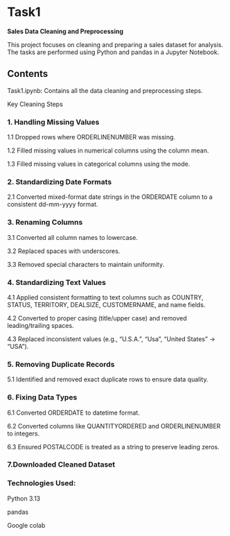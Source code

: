 # Task1
**Sales Data Cleaning and Preprocessing**

This project focuses on cleaning and preparing a sales dataset for analysis. The tasks are performed using Python and pandas in a Jupyter Notebook.

## Contents
Task1.ipynb: Contains all the data cleaning and preprocessing steps.

Key Cleaning Steps
### 1. Handling Missing Values

1.1 Dropped rows where ORDERLINENUMBER was missing.

1.2 Filled missing values in numerical columns using the column mean.

1.3 Filled missing values in categorical columns using the mode.

### 2. Standardizing Date Formats

2.1 Converted mixed-format date strings in the ORDERDATE column to a consistent dd-mm-yyyy format.

### 3. Renaming Columns

3.1 Converted all column names to lowercase.

3.2 Replaced spaces with underscores.

3.3 Removed special characters to maintain uniformity.

### 4. Standardizing Text Values

4.1 Applied consistent formatting to text columns such as COUNTRY, STATUS, TERRITORY, DEALSIZE, CUSTOMERNAME, and name fields.

4.2 Converted to proper casing (title/upper case) and removed leading/trailing spaces.

4.3 Replaced inconsistent values (e.g., “U.S.A.”, “Usa”, “United States” → “USA”).

### 5. Removing Duplicate Records

5.1 Identified and removed exact duplicate rows to ensure data quality.

### 6. Fixing Data Types

6.1 Converted ORDERDATE to datetime format.

6.2 Converted columns like QUANTITYORDERED and ORDERLINENUMBER to integers.

6.3 Ensured POSTALCODE is treated as a string to preserve leading zeros.

### 7.Downloaded Cleaned Dataset

### Technologies Used:
Python 3.13

pandas

Google colab
